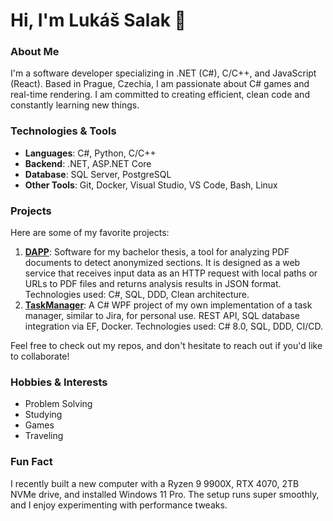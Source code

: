 # Hi, I'm Lukáš Salak 👋

### About Me

I'm a software developer specializing in .NET (C#), C/C++, and JavaScript (React). Based in Prague, Czechia, I am passionate about C# games and real-time rendering. I am committed to creating efficient, clean code and constantly learning new things.

### Technologies & Tools

- **Languages**: C#, Python, C/C++
- **Backend**: .NET, ASP.NET Core
- **Database**: SQL Server, PostgreSQL
- **Other Tools**: Git, Docker, Visual Studio, VS Code, Bash, Linux

### Projects

Here are some of my favorite projects:

1. **[DAPP](https://github.com/Oranged9922/dapp)**: Software for my bachelor thesis, a tool for analyzing PDF documents to detect anonymized sections. It is designed as a web service that receives input data as an HTTP request with local paths or URLs to PDF files and returns analysis results in JSON format. Technologies used: C#, SQL, DDD, Clean architecture.
2. **[TaskManager](https://github.com/Oranged9922/TaskManager)**: A C# WPF project of my own implementation of a task manager, similar to Jira, for personal use. REST API, SQL database integration via EF, Docker. Technologies used: C# 8.0, SQL, DDD, CI/CD.

Feel free to check out my repos, and don't hesitate to reach out if you'd like to collaborate!

### Hobbies & Interests

- Problem Solving
- Studying
- Games
- Traveling

### Fun Fact

I recently built a new computer with a Ryzen 9 9900X, RTX 4070, 2TB NVMe drive, and installed Windows 11 Pro. The setup runs super smoothly, and I enjoy experimenting with performance tweaks.
